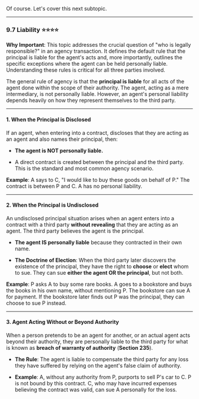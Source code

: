 Of course. Let's cover this next subtopic.

---

### **9.7 Liability** ⭐⭐⭐⭐

**Why Important**: This topic addresses the crucial question of "who is legally responsible?" in an agency transaction. It defines the default rule that the principal is liable for the agent's acts and, more importantly, outlines the specific exceptions where the agent can be held personally liable. Understanding these rules is critical for all three parties involved.

The general rule of agency is that the **principal is liable** for all acts of the agent done within the scope of their authority. The agent, acting as a mere intermediary, is not personally liable. However, an agent's personal liability depends heavily on how they represent themselves to the third party.

---

#### **1. When the Principal is Disclosed**

If an agent, when entering into a contract, discloses that they are acting as an agent and also names their principal, then:

- **The agent is NOT personally liable.**
    
- A direct contract is created between the principal and the third party. This is the standard and most common agency scenario.
    

**Example**: A says to C, "I would like to buy these goods on behalf of P." The contract is between P and C. A has no personal liability.

---

#### **2. When the Principal is Undisclosed**

An undisclosed principal situation arises when an agent enters into a contract with a third party **without revealing** that they are acting as an agent. The third party believes the agent is the principal.

- **The agent IS personally liable** because they contracted in their own name.
    
- **The Doctrine of Election**: When the third party later discovers the existence of the principal, they have the right to **choose** or **elect** whom to sue. They can sue **either the agent OR the principal**, but not both.
    

**Example**: P asks A to buy some rare books. A goes to a bookstore and buys the books in his own name, without mentioning P. The bookstore can sue A for payment. If the bookstore later finds out P was the principal, they can choose to sue P instead.

---

#### **3. Agent Acting Without or Beyond Authority**

When a person pretends to be an agent for another, or an actual agent acts beyond their authority, they are personally liable to the third party for what is known as **breach of warranty of authority** (**Section 235**).

- **The Rule**: The agent is liable to compensate the third party for any loss they have suffered by relying on the agent's false claim of authority.
    
- **Example**: A, without any authority from P, purports to sell P's car to C. P is not bound by this contract. C, who may have incurred expenses believing the contract was valid, can sue A personally for the loss.